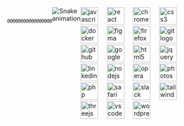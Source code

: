 <div style="display: flex;">
  <div align="center">
    <pre>
      <svg xmlns="http://www.w3.org/2000/svg" width="800" height="800" font-family="monospace" font-size="10">
        <text x="10" y="20" xml:space="preserve">
@@@@@@@@@@@@@@@@@@@@@@@@@@@@@@@@@@@@@@@@@@@@@@@@@@@@@@@@@@@@@@@@@@@@@@@@@@@@@@@@
@@@@@@@@@@@@@@@@@@@@@@@@@@@@@@@@@@@@@@@@@@@@@@@@@@@@@@@@@@@@@@@@@@@@@@@@@@@@@@@@
@@@@@@@@@@@@@@@@@@@@@@@@@@@@@@@@@@@@@@@@@@@@@@@@@@@@@@@@@@@@@@@@@@@@@@@@@@@@@@@@
@@@@@@@@@@@@@@@@@@@@@@@@@@@@@@@@@@@@@@@@@@@@@@@@@@@@@@@@@@@@@@@@@@@@@@@@@@@@@@@@
@@@@@@@@@@@@@@@@@@@@@@@@@@@@@@@@@@@@@@@@@@@@@@@@@@@@@@@@@@@@@@@@@@@@@@@@@@@@@@@@
@@@@@@@@@@@@@@@@@@@@@@@@@@@@@@@@@@@@@@@@@@@@@@@@@@@@@@@@@@@@@@@@@@@@@@@@@@@@@@@@
@@@@@@@@@@@@@@@@@@@@@@@@@@@@*   %@@@@@@@@@@@@@@@#   /@@@@@@@@@@@@@@@@@@@@@@@@@@@
@@@@@@@@@@@@@@@@@@@@@@@@@@@@*   #@@@@@@@@@@@@@@@#   *@@@@@@@@@@@@@@@@@@@@@@@@@@@
@@@@@@@@@@@@@@@@@@@@@@@@@@@@*   #@@@@@@@@@@@@@@@#   *@@@@@@@@@@@@@@@@@@@@@@@@@@@
@@@@@@@@@@@@@@@@%%%%%%%%@@@@*   /%%%%%%%%%%%%%%%/   *@@@@%%%%%%%%@@@@@@@@@@@@@@@
@@@@@@@@@@@@@@@@,       %@@@*                       *@@@#       ,@@@@@@@@@@@@@@@
@@@@@@@@@@@@@@@@,       %@@@*                       *@@@#       ,@@@@@@@@@@@@@@@
@@@@@@@@@@@@@@@@,       %@@@*                       *@@@#       ,@@@@@@@@@@@@@@@
@@@@@@@@@@@@@@@@,   %@@@@@@@*                       *@@@@@@@%   ,@@@@@@@@@@@@@@@
@@@@@@@@@@@@@@@@,       %@@@@@@@@@@@/       (@@@@@@@@@@@#       ,@@@@@@@@@@@@@@@
@@@@@@@@@@@@@@@@,       %@@@@@@@@@@@/       (@@@@@@@@@@@#       ,@@@@@@@@@@@@@@@
@@@@@@@@@@@@@@@@@@@@,                                       ,@@@@@@@@@@@@@@@@@@@
@@@@@@@@@@@@@@@@@@@@*.......                         .......*@@@@@@@@@@@@@@@@@@@
@@@@@@@@@@@@@@@@@@@@@@@@@@@@*                       *@@@@@@@@@@@@@@@@@@@@@@@@@@@
@@@@@@@@@@@@@@@@@@@@@@@@@@@@*                       *@@@@@@@@@@@@@@@@@@@@@@@@@@@
@@@@@@@@@@@@@@@@@@@@@@@@@@@@*                       *@@@@@@@@@@@@@@@@@@@@@@@@@@@
@@@@@@@@@@@@@@@@@@@@@@@@@@@@*                       *@@@@@@@@@@@@@@@@@@@@@@@@@@@
@@@@@@@@@@@@@@@@@@@@@@@@@@@@*                       *@@@@@@@@@@@@@@@@@@@@@@@@@@@
@@@@@@@@@@@@@@@@@@@@@@@@@@@@*                       *@@@@@@@@@@@@@@@@@@@@@@@@@@@
@@@@@@@@@@@@@@@@@@@@@@@@,       #@@@@@@@@@@@@@@@#       *@@@@@@@@@@@@@@@@@@@@@@@
@@@@@@@@@@@@@@@@@@@@@@@@,       #@@@@@@@@@@@@@@@#       *@@@@@@@@@@@@@@@@@@@@@@@
@@@@@@@@@@@@@@@@,               #@@@@@@@@@@@@@@@#               ,@@@@@@@@@@@@@@@
@@@@@@@@@@@@@@@@@@@@@@@@@@@@@@@@@@@@@@@@@@@@@@@@@@@@@@@@@@@@@@@@@@@@@@@@@@@@@@@@
@@@@@@@@@@@@@@@@@@@@@@@@@@@@@@@@@@@@@@@@@@@@@@@@@@@@@@@@@@@@@@@@@@@@@@@@@@@@@@@@
@@@@@@@@@@@@@@@@@@@@@@@@@@@@@@@@@@@@@@@@@@@@@@@@@@@@@@@@@@@@@@@@@@@@@@@@@@@@@@@@
@@@@@@@@@@@@@@@@@@@@@@@@@@@@@@@@@@@@@@@@@@@@@@@@@@@@@@@@@@@@@@@@@@@@@@@@@@@@@@@@
@@@@@@@@@@@@@@@@@@@@@@@@@@@@@@@@@@@@@@@@@@@@@@@@@@@@@@@@@@@@@@@@@@@@@@@@@@@@@@@@
@@@@@@@@@@@@@@@@@@@@@@@@@@@@@@@@@@@@@@@@@@@@@@@@@@@@@@@@@@@@@@@@@@@@@@@@@@@@@@@@
        </text>
      </svg>
    </pre>
</div>
  <img src="https://raw.githubusercontent.com/alex-papineau /alex-papineau /output/snake.svg" alt="Snake animation" />
<div align="left">
  <img src="https://cdn.jsdelivr.net/gh/devicons/devicon/icons/javascript/javascript-original.svg" height="40" alt="javascript logo"  />
  <img width="12" />
  <img src="https://cdn.jsdelivr.net/gh/devicons/devicon/icons/react/react-original.svg" height="40" alt="react logo"  />
  <img width="12" />
  <img src="https://cdn.jsdelivr.net/gh/devicons/devicon/icons/chrome/chrome-original.svg" height="40" alt="chrome logo"  />
  <img width="12" />
  <img src="https://cdn.jsdelivr.net/gh/devicons/devicon/icons/css3/css3-original.svg" height="40" alt="css3 logo"  />
  <img width="12" />
  <img src="https://cdn.jsdelivr.net/gh/devicons/devicon/icons/docker/docker-original.svg" height="40" alt="docker logo"  />
  <img width="12" />
  <img src="https://cdn.jsdelivr.net/gh/devicons/devicon/icons/figma/figma-original.svg" height="40" alt="figma logo"  />
  <img width="12" />
  <img src="https://cdn.jsdelivr.net/gh/devicons/devicon/icons/firefox/firefox-original.svg" height="40" alt="firefox logo"  />
  <img width="12" />
  <img src="https://cdn.jsdelivr.net/gh/devicons/devicon/icons/git/git-original.svg" height="40" alt="git logo"  />
  <img width="12" />
  <img src="https://cdn.jsdelivr.net/gh/devicons/devicon/icons/github/github-original.svg" height="40" alt="github logo"  />
  <img width="12" />
  <img src="https://cdn.jsdelivr.net/gh/devicons/devicon/icons/google/google-original.svg" height="40" alt="google logo"  />
  <img width="12" />
  <img src="https://cdn.jsdelivr.net/gh/devicons/devicon/icons/html5/html5-original.svg" height="40" alt="html5 logo"  />
  <img width="12" />
  <img src="https://cdn.jsdelivr.net/gh/devicons/devicon/icons/jquery/jquery-original.svg" height="40" alt="jquery logo"  />
  <img width="12" />
  <img src="https://cdn.jsdelivr.net/gh/devicons/devicon/icons/linkedin/linkedin-original.svg" height="40" alt="linkedin logo"  />
  <img width="12" />
  <img src="https://cdn.jsdelivr.net/gh/devicons/devicon/icons/nodejs/nodejs-original.svg" height="40" alt="nodejs logo"  />
  <img width="12" />
  <img src="https://cdn.jsdelivr.net/gh/devicons/devicon/icons/opera/opera-original.svg" height="40" alt="opera logo"  />
  <img width="12" />
  <img src="https://cdn.jsdelivr.net/gh/devicons/devicon/icons/photoshop/photoshop-plain.svg" height="40" alt="photoshop logo"  />
  <img width="12" />
  <img src="https://cdn.jsdelivr.net/gh/devicons/devicon/icons/php/php-original.svg" height="40" alt="php logo"  />
  <img width="12" />
  <img src="https://cdn.jsdelivr.net/gh/devicons/devicon/icons/safari/safari-original.svg" height="40" alt="safari logo"  />
  <img width="12" />
  <img src="https://cdn.jsdelivr.net/gh/devicons/devicon/icons/slack/slack-original.svg" height="40" alt="slack logo"  />
  <img width="12" />
  <img src="https://cdn.jsdelivr.net/gh/devicons/devicon/icons/tailwindcss/tailwindcss-original-wordmark.svg" height="40" alt="tailwindcss logo"  />
  <img width="12" />
  <img src="https://cdn.jsdelivr.net/gh/devicons/devicon/icons/threejs/threejs-original.svg" height="40" alt="threejs logo"  />
  <img width="12" />
  <img src="https://cdn.jsdelivr.net/gh/devicons/devicon/icons/vscode/vscode-original.svg" height="40" alt="vscode logo"  />
  <img width="12" />
  <img src="https://cdn.jsdelivr.net/gh/devicons/devicon/icons/wordpress/wordpress-original.svg" height="40" alt="wordpress logo"  />
</div>

###
